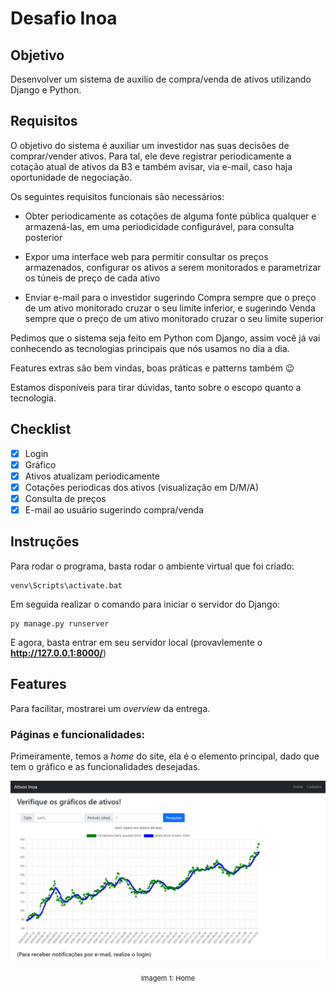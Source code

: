 # Desafio Inoa

## Objetivo
Desenvolver um sistema de auxilio de compra/venda de ativos utilizando Django e Python.

## Requisitos
O objetivo do sistema é auxiliar um investidor nas suas decisões de comprar/vender ativos. Para tal, ele deve registrar periodicamente a cotação atual de ativos da B3 e também avisar, via e-mail, caso haja oportunidade de negociação.

Os seguintes requisitos funcionais são necessários:

- Obter periodicamente as cotações de alguma fonte pública qualquer e armazená-las, em uma periodicidade configurável, para consulta posterior

- Expor uma interface web para permitir consultar os preços armazenados, configurar os ativos a serem monitorados e parametrizar os túneis de preço de cada ativo

- Enviar e-mail para o investidor sugerindo Compra sempre que o preço de um ativo monitorado cruzar o seu limite inferior, e sugerindo Venda sempre que o preço de um ativo monitorado cruzar o seu limite superior

Pedimos que o sistema seja feito em Python com Django, assim você já vai conhecendo as tecnologias principais que nós usamos no dia a dia. 

Features extras são bem vindas, boas práticas e patterns também 😉

Estamos disponíveis para tirar dúvidas, tanto sobre o escopo quanto a tecnologia.

## Checklist
- [X] Login
- [X] Gráfico
- [X] Ativos atualizam periodicamente
- [X] Cotações periodicas dos ativos (visualização em D/M/A)
- [X] Consulta de preços
- [X] E-mail ao usuário sugerindo compra/venda

## Instruções

Para rodar o programa, basta rodar o ambiente virtual que foi criado:

```
venv\Scripts\activate.bat
```

Em seguida realizar o comando para iniciar o servidor do Django:

```
py manage.py runserver
```

E agora, basta entrar em seu servidor local (provavlemente o **http://127.0.0.1:8000/**)

## Features

Para facilitar, mostrarei um *overview* da entrega.

### Páginas e funcionalidades:

Primeiramente, temos a *home* do site, ela é o elemento principal, dado que tem o gráfico e as funcionalidades desejadas.

<div align="center">
  <img src="imagens/home.png" width= "600"><br>
</div>
<p  align="center">
  <c style="font-size:11px">Imagem 1: Home</c>
</p>
